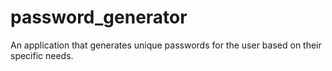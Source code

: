 # password_generator
An application that generates unique passwords for the user based on their specific needs.
